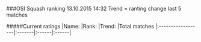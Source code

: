 ###OSI Squash ranking 13.10.2015 14:32
Trend = ranting change last 5 matches

#####Current ratings
|Name:              |Rank:   |Trend: |Total matches
|:------------------|:-------|:------|:------|
